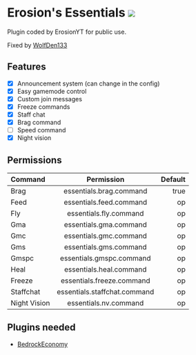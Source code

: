 # Erosion's Essentials [![](https://poggit.pmmp.io/shield.state/Erosions-Essentials)](https://poggit.pmmp.io/p/Erosions-Essentials)
Plugin coded by ErosionYT for public use.

Fixed by [WolfDen133](https://github.com/WolfDen133)

## Features
- [x] Announcement system (can change in the config)
- [x] Easy gamemode control
- [x] Custom join messages
- [x] Freeze commands
- [x] Staff chat
- [x] Brag command
- [ ] Speed command
- [x] Night vision

## Permissions
| Command  | Permission | Default |
| :------------ |:---------------:| -----:|
|Brag|essentials.brag.command|true|
|Feed|essentials.feed.command|op|
|Fly|essentials.fly.command|op|
|Gma|essentials.gma.command|op|
|Gmc|essentials.gmc.command|op|
|Gms|essentials.gms.command|op|
|Gmspc|essentials.gmspc.command|op|
|Heal|essentials.heal.command|op|
|Freeze|essentials.freeze.command|op|
|Staffchat|essentials.staffchat.command|op|
|Night Vision|essentials.nv.command|op|

## Plugins needed
- [BedrockEconomy](https://poggit.pmmp.io/p/BedrockEconomy/2.0.4)
